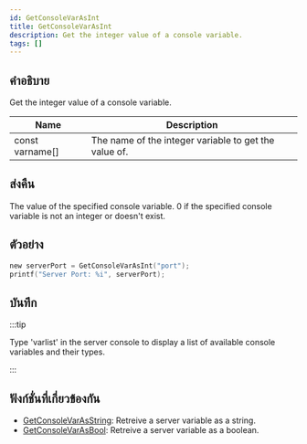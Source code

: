 ```yaml
---
id: GetConsoleVarAsInt
title: GetConsoleVarAsInt
description: Get the integer value of a console variable.
tags: []
---
```


## คำอธิบาย

Get the integer value of a console variable.

| Name            | Description                                           |
| --------------- | ----------------------------------------------------- |
| const varname[] | The name of the integer variable to get the value of. |

## ส่งคืน

The value of the specified console variable. 0 if the specified console variable is not an integer or doesn't exist.

## ตัวอย่าง

```c
new serverPort = GetConsoleVarAsInt("port");
printf("Server Port: %i", serverPort);
```

## บันทึก

:::tip

Type 'varlist' in the server console to display a list of available console variables and their types.

:::

## ฟังก์ชั่นที่เกี่ยวข้องกัน

- [GetConsoleVarAsString](../functions/GetConsoleVarAsString): Retreive a server variable as a string.
- [GetConsoleVarAsBool](../functions/GetConsoleVarAsBool): Retreive a server variable as a boolean.
